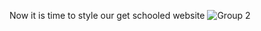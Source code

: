 Now it is time to style our get schooled website
![Group 2](https://github.com/user-attachments/assets/441797bd-5bfe-421c-a3f3-c0b8d8fbd66c)
